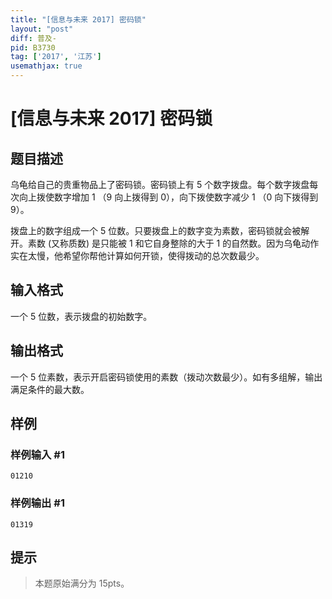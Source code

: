 ```yaml
---
title: "[信息与未来 2017] 密码锁"
layout: "post"
diff: 普及-
pid: B3730
tag: ['2017', '江苏']
usemathjax: true
---
```


# [信息与未来 2017] 密码锁
## 题目描述

乌龟给自己的贵重物品上了密码锁。密码锁上有 $5$ 个数字拨盘。每个数字拨盘每次向上拨使数字增加 $1$ （$9$ 向上拨得到 $0$），向下拨使数字减少 $1$ （$0$ 向下拨得到 $9$）。

拨盘上的数字组成一个 $5$ 位数。只要拨盘上的数字变为素数，密码锁就会被解开。素数 (又称质数) 是只能被 $1$ 和它自身整除的大于 $1$ 的自然数。因为乌龟动作实在太慢，他希望你帮他计算如何开锁，使得拨动的总次数最少。
## 输入格式

一个 $5$ 位数，表示拨盘的初始数字。
## 输出格式

一个 $5$ 位素数，表示开启密码锁使用的素数（拨动次数最少）。如有多组解，输出满足条件的最大数。
## 样例

### 样例输入 #1
```
01210
```
### 样例输出 #1
```
01319
```
## 提示

>本题原始满分为 $15\text{pts}$。
